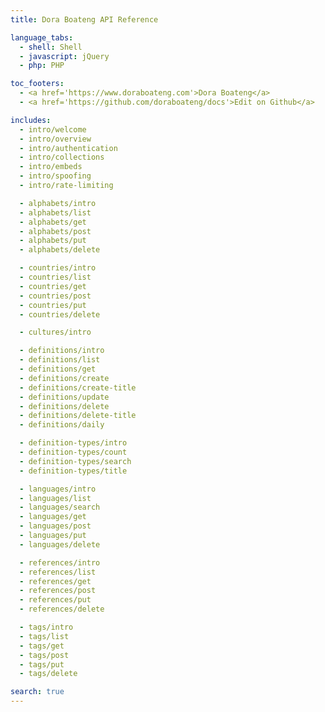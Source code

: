 ```yaml
---
title: Dora Boateng API Reference

language_tabs:
  - shell: Shell
  - javascript: jQuery
  - php: PHP

toc_footers:
  - <a href='https://www.doraboateng.com'>Dora Boateng</a>
  - <a href='https://github.com/doraboateng/docs'>Edit on Github</a>

includes:
  - intro/welcome
  - intro/overview
  - intro/authentication
  - intro/collections
  - intro/embeds
  - intro/spoofing
  - intro/rate-limiting

  - alphabets/intro
  - alphabets/list
  - alphabets/get
  - alphabets/post
  - alphabets/put
  - alphabets/delete

  - countries/intro
  - countries/list
  - countries/get
  - countries/post
  - countries/put
  - countries/delete

  - cultures/intro

  - definitions/intro
  - definitions/list
  - definitions/get
  - definitions/create
  - definitions/create-title
  - definitions/update
  - definitions/delete
  - definitions/delete-title
  - definitions/daily

  - definition-types/intro
  - definition-types/count
  - definition-types/search
  - definition-types/title

  - languages/intro
  - languages/list
  - languages/search
  - languages/get
  - languages/post
  - languages/put
  - languages/delete

  - references/intro
  - references/list
  - references/get
  - references/post
  - references/put
  - references/delete

  - tags/intro
  - tags/list
  - tags/get
  - tags/post
  - tags/put
  - tags/delete

search: true
---
```

